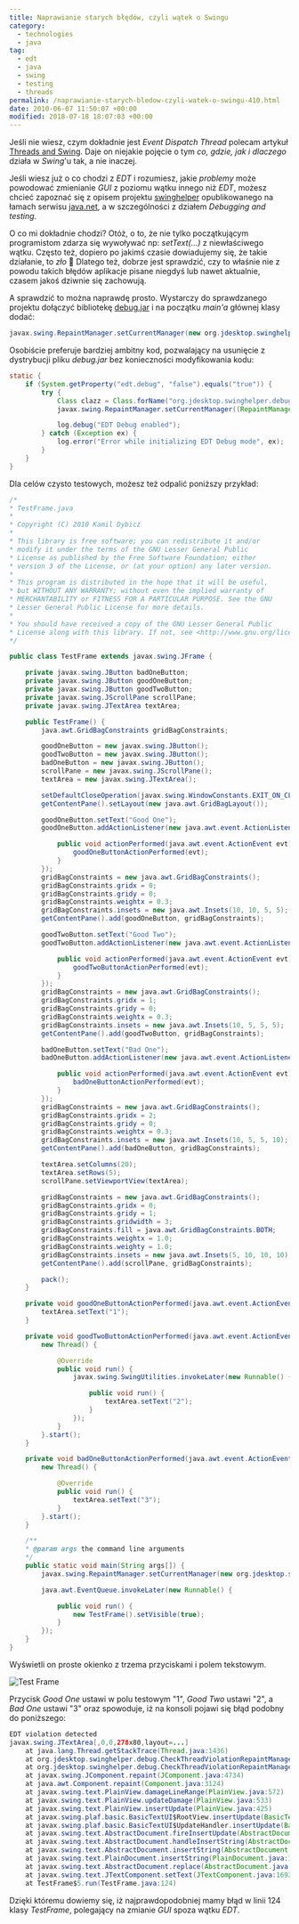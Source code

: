 ```yaml
---
title: Naprawianie starych błędów, czyli wątek o Swingu
category:
  - technologies
  - java
tag:
  - edt
  - java
  - swing
  - testing
  - threads
permalink: /naprawianie-starych-bledow-czyli-watek-o-swingu-410.html
date: 2010-06-07 11:50:07 +00:00
modified: 2018-07-18 18:07:03 +00:00
---
```



Jeśli nie wiesz, czym dokładnie jest *Event Dispatch Thread* polecam artykuł [Threads and Swing](http://java.sun.com/products/jfc/tsc/articles/threads/threads1.html). Daje on niejakie pojęcie o tym *co, gdzie, jak i dlaczego* działa w *Swing*'u tak, a nie inaczej.

Jeśli wiesz już o co chodzi z *EDT* i rozumiesz, jakie *problemy* może powodować zmienianie *GUI* z poziomu wątku innego niż *EDT*, możesz chcieć zapoznać się z opisem projektu [swinghelper](http://weblogs.java.net/blog/alexfromsun/archive/2006/02/debugging_swing.html) opublikowanego na łamach serwisu [java.net](https://java.net/), a w szczególności z działem *Debugging and testing*.

<!--more-->

O co mi dokładnie chodzi? Otóż, o to, że nie tylko początkującym programistom zdarza się wywoływać np: *setText(...)* z niewłaściwego wątku. Często też, dopiero po jakimś czasie dowiadujemy się, że takie działanie, to *zło* 🙂 Dlatego też, dobrze jest sprawdzić, czy to właśnie nie z powodu takich błędów aplikacje pisane niegdyś lub nawet aktualnie, czasem jakoś dziwnie się zachowują.

A sprawdzić to można naprawdę prosto. Wystarczy do sprawdzanego projektu dołączyć bibliotekę [debug.jar](https://swinghelper.dev.java.net/bin/debug/debug.jar) i na początku *main'a* głównej klasy dodać:

```java
javax.swing.RepaintManager.setCurrentManager(new org.jdesktop.swinghelper.debug.CheckThreadViolationRepaintManager());
```

Osobiście preferuje bardziej ambitny kod, pozwalający na usunięcie z dystrybucji pliku *debug.jar* bez konieczności modyfikowania kodu:

```java
static {
	if (System.getProperty("edt.debug", "false").equals("true")) {
		try {
			Class clazz = Class.forName("org.jdesktop.swinghelper.debug.CheckThreadViolationRepaintManager");
			javax.swing.RepaintManager.setCurrentManager((RepaintManager) clazz.newInstance());

			log.debug("EDT Debug enabled");
		} catch (Exception ex) {
			log.error("Error while initializing EDT Debug mode", ex);
		}
	}
}
```

Dla celów czysto testowych, możesz też  odpalić poniższy przykład:

```java
/*
* TestFrame.java
*
* Copyright (C) 2010 Kamil Dybicz
*
* This library is free software; you can redistribute it and/or
* modify it under the terms of the GNU Lesser General Public
* License as published by the Free Software Foundation; either
* version 3 of the License, or (at your option) any later version.
*
* This program is distributed in the hope that it will be useful,
* but WITHOUT ANY WARRANTY; without even the implied warranty of
* MERCHANTABILITY or FITNESS FOR A PARTICULAR PURPOSE. See the GNU
* Lesser General Public License for more details.
*
* You should have received a copy of the GNU Lesser General Public
* License along with this library. If not, see <http://www.gnu.org/licenses/>.
*/

public class TestFrame extends javax.swing.JFrame {

	private javax.swing.JButton badOneButton;
	private javax.swing.JButton goodOneButton;
	private javax.swing.JButton goodTwoButton;
	private javax.swing.JScrollPane scrollPane;
	private javax.swing.JTextArea textArea;

	public TestFrame() {
		java.awt.GridBagConstraints gridBagConstraints;

		goodOneButton = new javax.swing.JButton();
		goodTwoButton = new javax.swing.JButton();
		badOneButton = new javax.swing.JButton();
		scrollPane = new javax.swing.JScrollPane();
		textArea = new javax.swing.JTextArea();

		setDefaultCloseOperation(javax.swing.WindowConstants.EXIT_ON_CLOSE);
		getContentPane().setLayout(new java.awt.GridBagLayout());

		goodOneButton.setText("Good One");
		goodOneButton.addActionListener(new java.awt.event.ActionListener() {

			public void actionPerformed(java.awt.event.ActionEvent evt) {
				goodOneButtonActionPerformed(evt);
			}
		});
		gridBagConstraints = new java.awt.GridBagConstraints();
		gridBagConstraints.gridx = 0;
		gridBagConstraints.gridy = 0;
		gridBagConstraints.weightx = 0.3;
		gridBagConstraints.insets = new java.awt.Insets(10, 10, 5, 5);
		getContentPane().add(goodOneButton, gridBagConstraints);

		goodTwoButton.setText("Good Two");
		goodTwoButton.addActionListener(new java.awt.event.ActionListener() {

			public void actionPerformed(java.awt.event.ActionEvent evt) {
				goodTwoButtonActionPerformed(evt);
			}
		});
		gridBagConstraints = new java.awt.GridBagConstraints();
		gridBagConstraints.gridx = 1;
		gridBagConstraints.gridy = 0;
		gridBagConstraints.weightx = 0.3;
		gridBagConstraints.insets = new java.awt.Insets(10, 5, 5, 5);
		getContentPane().add(goodTwoButton, gridBagConstraints);

		badOneButton.setText("Bad One");
		badOneButton.addActionListener(new java.awt.event.ActionListener() {

			public void actionPerformed(java.awt.event.ActionEvent evt) {
				badOneButtonActionPerformed(evt);
			}
		});
		gridBagConstraints = new java.awt.GridBagConstraints();
		gridBagConstraints.gridx = 2;
		gridBagConstraints.gridy = 0;
		gridBagConstraints.weightx = 0.3;
		gridBagConstraints.insets = new java.awt.Insets(10, 5, 5, 10);
		getContentPane().add(badOneButton, gridBagConstraints);

		textArea.setColumns(20);
		textArea.setRows(5);
		scrollPane.setViewportView(textArea);

		gridBagConstraints = new java.awt.GridBagConstraints();
		gridBagConstraints.gridx = 0;
		gridBagConstraints.gridy = 1;
		gridBagConstraints.gridwidth = 3;
		gridBagConstraints.fill = java.awt.GridBagConstraints.BOTH;
		gridBagConstraints.weightx = 1.0;
		gridBagConstraints.weighty = 1.0;
		gridBagConstraints.insets = new java.awt.Insets(5, 10, 10, 10);
		getContentPane().add(scrollPane, gridBagConstraints);

		pack();
	}

	private void goodOneButtonActionPerformed(java.awt.event.ActionEvent evt) {
		textArea.setText("1");
	}

	private void goodTwoButtonActionPerformed(java.awt.event.ActionEvent evt) {
		new Thread() {

			@Override
			public void run() {
				javax.swing.SwingUtilities.invokeLater(new Runnable() {

					public void run() {
						textArea.setText("2");
					}
				});
			}
		}.start();
	}

	private void badOneButtonActionPerformed(java.awt.event.ActionEvent evt) {
		new Thread() {

			@Override
			public void run() {
				textArea.setText("3");
			}
		}.start();
	}

	/**
	* @param args the command line arguments
	*/
	public static void main(String args[]) {
		javax.swing.RepaintManager.setCurrentManager(new org.jdesktop.swinghelper.debug.CheckThreadViolationRepaintManager());

		java.awt.EventQueue.invokeLater(new Runnable() {

			public void run() {
				new TestFrame().setVisible(true);
			}
		});
	}
}
```

Wyświetli on proste okienko z trzema przyciskami i polem tekstowym.

![Test Frame](/assets/images/uploads/2010/05/TestFrame.png)

Przycisk *Good One* ustawi w polu testowym "1", *Good Two* ustawi "2", a *Bad One* ustawi "3" oraz spowoduje, iż na konsoli pojawi się błąd podobny do poniższego:

```java
EDT violation detected
javax.swing.JTextArea[,0,0,278x80,layout=...]
	at java.lang.Thread.getStackTrace(Thread.java:1436)
	at org.jdesktop.swinghelper.debug.CheckThreadViolationRepaintManager.checkThreadViolations(Unknown Source)
	at org.jdesktop.swinghelper.debug.CheckThreadViolationRepaintManager.addDirtyRegion(Unknown Source)
	at javax.swing.JComponent.repaint(JComponent.java:4734)
	at java.awt.Component.repaint(Component.java:3124)
	at javax.swing.text.PlainView.damageLineRange(PlainView.java:572)
	at javax.swing.text.PlainView.updateDamage(PlainView.java:533)
	at javax.swing.text.PlainView.insertUpdate(PlainView.java:425)
	at javax.swing.plaf.basic.BasicTextUI$RootView.insertUpdate(BasicTextUI.java:1590)
	at javax.swing.plaf.basic.BasicTextUI$UpdateHandler.insertUpdate(BasicTextUI.java:1849)
	at javax.swing.text.AbstractDocument.fireInsertUpdate(AbstractDocument.java:185)
	at javax.swing.text.AbstractDocument.handleInsertString(AbstractDocument.java:734)
	at javax.swing.text.AbstractDocument.insertString(AbstractDocument.java:693)
	at javax.swing.text.PlainDocument.insertString(PlainDocument.java:114)
	at javax.swing.text.AbstractDocument.replace(AbstractDocument.java:655)
	at javax.swing.text.JTextComponent.setText(JTextComponent.java:1693)
	at TestFrame$5.run(TestFrame.java:124)
```

Dzięki któremu dowiemy się, iż najprawdopodobniej mamy błąd w linii 124 klasy *TestFrame*, polegający na zmianie *GUI* spoza wątku *EDT*.

